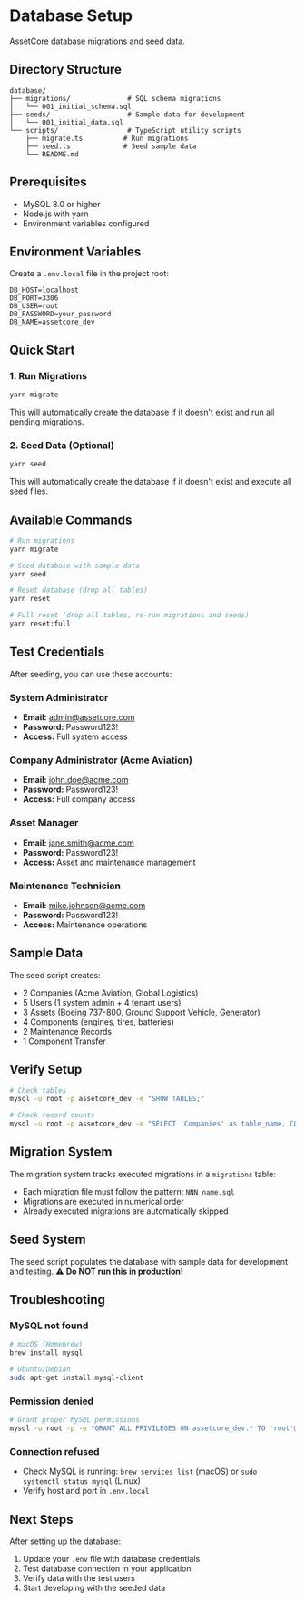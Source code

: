 # Database Setup

AssetCore database migrations and seed data.

## Directory Structure

```
database/
├── migrations/              # SQL schema migrations
│   └── 001_initial_schema.sql
├── seeds/                   # Sample data for development
│   └── 001_initial_data.sql
└── scripts/                 # TypeScript utility scripts
    ├── migrate.ts          # Run migrations
    ├── seed.ts             # Seed sample data
    └── README.md
```

## Prerequisites

- MySQL 8.0 or higher
- Node.js with yarn
- Environment variables configured

## Environment Variables

Create a `.env.local` file in the project root:

```env
DB_HOST=localhost
DB_PORT=3306
DB_USER=root
DB_PASSWORD=your_password
DB_NAME=assetcore_dev
```

## Quick Start

### 1. Run Migrations

```bash
yarn migrate
```

This will automatically create the database if it doesn't exist and run all pending migrations.

### 2. Seed Data (Optional)

```bash
yarn seed
```

This will automatically create the database if it doesn't exist and execute all seed files.

## Available Commands

```bash
# Run migrations
yarn migrate

# Seed database with sample data
yarn seed

# Reset database (drop all tables)
yarn reset

# Full reset (drop all tables, re-run migrations and seeds)
yarn reset:full
```

## Test Credentials

After seeding, you can use these accounts:

### System Administrator
- **Email:** admin@assetcore.com
- **Password:** Password123!
- **Access:** Full system access

### Company Administrator (Acme Aviation)
- **Email:** john.doe@acme.com
- **Password:** Password123!
- **Access:** Full company access

### Asset Manager
- **Email:** jane.smith@acme.com
- **Password:** Password123!
- **Access:** Asset and maintenance management

### Maintenance Technician
- **Email:** mike.johnson@acme.com
- **Password:** Password123!
- **Access:** Maintenance operations

## Sample Data

The seed script creates:
- 2 Companies (Acme Aviation, Global Logistics)
- 5 Users (1 system admin + 4 tenant users)
- 3 Assets (Boeing 737-800, Ground Support Vehicle, Generator)
- 4 Components (engines, tires, batteries)
- 2 Maintenance Records
- 1 Component Transfer

## Verify Setup

```bash
# Check tables
mysql -u root -p assetcore_dev -e "SHOW TABLES;"

# Check record counts
mysql -u root -p assetcore_dev -e "SELECT 'Companies' as table_name, COUNT(*) as records FROM companies UNION ALL SELECT 'Users', COUNT(*) FROM users UNION ALL SELECT 'Assets', COUNT(*) FROM assets;"
```

## Migration System

The migration system tracks executed migrations in a `migrations` table:
- Each migration file must follow the pattern: `NNN_name.sql`
- Migrations are executed in numerical order
- Already executed migrations are automatically skipped

## Seed System

The seed script populates the database with sample data for development and testing. ⚠️ **Do NOT run this in production!**

## Troubleshooting

### MySQL not found
```bash
# macOS (Homebrew)
brew install mysql

# Ubuntu/Debian
sudo apt-get install mysql-client
```

### Permission denied
```bash
# Grant proper MySQL permissions
mysql -u root -p -e "GRANT ALL PRIVILEGES ON assetcore_dev.* TO 'root'@'localhost';"
```

### Connection refused
- Check MySQL is running: `brew services list` (macOS) or `sudo systemctl status mysql` (Linux)
- Verify host and port in `.env.local`

## Next Steps

After setting up the database:
1. Update your `.env` file with database credentials
2. Test database connection in your application
3. Verify data with the test users
4. Start developing with the seeded data
